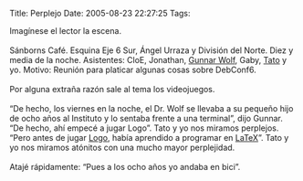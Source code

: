 Title: Perplejo
Date: 2005-08-23 22:27:25
Tags: 

Imagínese el lector la escena. <br/><br/>
Sánborns Café. Esquina Eje 6 Sur, Ángel Urraza y División del Norte. Diez y media de la noche. Asistentes: CloE, Jonathan, <a href="http://www.gwolf.org" target="_blank">Gunnar Wolf</a>, Gaby, <a href="http://blog.tacvbo.net" target="_blank">Tato</a> y yo. Motivo: Reunión para platicar algunas cosas sobre DebConf6.<br/><br/>
Por alguna extraña razón sale al tema los videojuegos.<br/><br/>
&#8220;De hecho, los viernes en la noche, el Dr. Wolf se llevaba a su pequeño
hijo de ocho años al Instituto y lo sentaba frente a una terminal&#8221;,
dijo Gunnar. &#8220;De hecho, ahí empecé a jugar Logo&#8221;. Tato y yo nos miramos
perplejos. &#8220;Pero antes de jugar <a href="http://en.wikipedia.org/wiki/Logo_programming_language" target="_blank">Logo</a>, había aprendido a programar en <a href="http://en.wikipedia.org/wiki/LaTeX" target="_blank">LaTeX</a>&#8221;. Tato y yo nos miramos atónitos con una mucho mayor perplejidad.<br/><br/>
Atajé rápidamente: &#8220;Pues a los ocho años yo andaba en bici&#8221;.<br/><br/><br/><br/>
